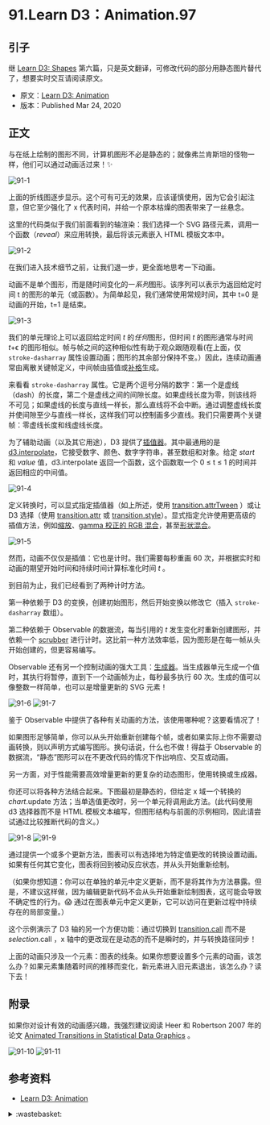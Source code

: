 # 91.Learn D3：Animation.97

## <a name="start"></a> 引子
继 [Learn D3: Shapes][url-pre] 第六篇，只是英文翻译，可修改代码的部分用静态图片替代了，想要实时交互请阅读原文。

- 原文：[Learn D3: Animation][url-1]
- 版本：Published Mar 24, 2020

## <a name="title1"></a> 正文
与在纸上绘制的图形不同，计算机图形不必是静态的；就像弗兰肯斯坦的怪物一样，他们可以通过动画活过来！✨

![91-1][url-local-1]

上面的折线图逐步显示。这个可有可无的效果，应该谨慎使用，因为它会引起注意，但它至少强化了 x 代表时间，并给一个原本枯燥的图表带来了一丝悬念。

这里的代码类似于我们前面看到的轴渲染：我们选择一个 SVG 路径元素，调用一个函数（*reveal*）来应用转换，最后将该元素嵌入 HTML 模板文本中。

![91-2][url-local-2]

在我们进入技术细节之前，让我们退一步，更全面地思考一下动画。

动画不是单个图形，而是随时间变化的一*系列*图形。该序列可以表示为返回给定时间 t 的图形的单元（或函数）。为简单起见，我们通常使用常规时间，其中 t=0 是动画的开始，t=1 是结束。

![91-3][url-local-3]

我们的单元理论上可以返回给定时间 *t* 的*任何*图形，但时间 *t* 的图形通常与时间 *t*+ϵ 的图形相似。帧与帧之间的这种相似性有助于观众跟随观看(在上面，仅 `stroke-dasharray` 属性设置动画；图形的其余部分保持不变。）因此，连续动画通常由离散关键帧定义，中间帧由插值或[补格][url-2]生成。

来看看 `stroke-dasharray` 属性。它是两个逗号分隔的数字：第一个是虚线（dash）的长度，第二个是虚线之间的间隙长度。如果虚线长度为零，则该线将不可见；如果虚线的长度与直线一样长，那么直线将不会中断。通过调整虚线长度并使间隙至少与直线一样长，这样我们可以控制画多少直线。我们只需要两个关键帧：零虚线长度和线虚线长度。

为了辅助动画（以及其它用途），D3 提供了[插值器][url-3]。其中最通用的是 [d3.interpolate][url-4]，它接受数字、颜色、数字字符串，甚至数组和对象。给定 *start* 和 *value* 值，d3.interpolate 返回一个函数，这个函数取一个 0 ≤ t ≤ 1 的时间并返回相应的中间值。

![91-4][url-local-4]

定义转换时，可以显式指定插值器（如上所述，使用 [transition.attrTween][url-5] ）或让 D3 选择（使用 [transition.attr][url-6] 或 [transition.style][url-7]）。显式指定允许使用更高级的插值方法，例如[缩放][url-8]、[gamma 校正的 RGB 混合][url-9]，甚至[形状混合][url-10]。

![91-5][url-local-5]

然而，动画不仅仅是插值：它也是计时。我们需要每秒重画 60 次，并根据实时和动画的期望开始时间和持续时间计算标准化时间 *t* 。

到目前为止，我们已经看到了两种计时方法。

第一种依赖于 D3 的变换，创建初始图形，然后开始变换以修改它（插入 `stroke-dasharray` 数组）。

第二种依赖于 Observable 的数据流，每当引用的 *t* 发生变化时重新创建图形，并依赖一个 [scrubber][url-11] 进行计时。这比前一种方法效率低，因为图形是在每一帧从头开始创建的，但更容易编写。

Observable 还有另一个控制动画的强大工具：[生成器][url-12]。当生成器单元生成一个值时，其执行将暂停，直到下一个动画帧为止，每秒最多执行 60 次。生成的值可以像整数一样简单，也可以是增量更新的 SVG 元素！

![91-6][url-local-6]
![91-7][url-local-7]

鉴于 Observable 中提供了各种有关动画的方法，该使用哪种呢？这要看情况了！

如果图形足够简单，你可以从头开始重新创建每个帧，或者如果实际上你不需要动画转换，则以声明方式编写图形。换句话说，什么也不做！得益于 Observable 的数据流，“静态”图形可以在不更改代码的情况下作出响应、交互或动画。

另一方面，对于性能需要高效增量更新的更复杂的动态图形，使用转换或生成器。

你还可以将各种方法结合起来。下图最初是静态的，但给定 x 域一个转换的 *chart*.update 方法；当单选值更改时，另一个单元将调用此方法。(此代码使用 d3 选择器而不是 HTML 模板文本编写，但图形结构与前面的示例相同，因此请尝试通过比较推断代码的含义。）

![91-8][url-local-8]
![91-9][url-local-9]

通过提供一个或多个更新方法，图表可以有选择地为特定值更改的转换设置动画。如果有任何其它变化，图表将回到被动反应状态，并从头开始重新绘制。

（如果你想知道：你可以在单独的单元中定义更新，而不是将其作为方法暴露。但是，不建议这样做，因为编辑更新代码不会从头开始重新绘制图表，这可能会导致不确定性的行为。😱 通过在图表单元中定义更新，它可以访问在更新过程中持续存在的局部变量。）

这个示例演示了 D3 轴的另一个方便功能：通过切换到 [transition.call][url-13] 而不是 *selection*.call ，x 轴中的更改现在是动态的而不是瞬时的，并与转换路径同步！

上面的动画只涉及一个元素：图表的线条。如果你想要设置多个元素的动画，该怎么办？如果元素集随着时间的推移而变化，新元素进入旧元素退出，该怎么办？读下去！

## 附录
如果你对设计有效的动画感兴趣，我强烈建议阅读 Heer 和 Robertson 2007 年的论文 [Animated Transitions in Statistical Data Graphics][url-14] 。

![91-10][url-local-10]
![91-11][url-local-11]


## <a name="reference"></a> 参考资料
- [Learn D3: Animation][url-1]

[url-pre]:https://github.com/XXHolic/blog/issues/96
[url-1]:https://observablehq.com/@d3/learn-d3-animation?collection=@d3/learn-d3
[url-2]:https://en.wikipedia.org/wiki/Inbetweening
[url-3]:https://observablehq.com/collection/@d3/d3-interpolate
[url-4]:https://observablehq.com/@d3/d3-interpolate
[url-5]:https://github.com/d3/d3-transition/blob/master/README.md#transition_attrTween
[url-6]:https://github.com/d3/d3-transition/blob/master/README.md#transition_attr
[url-7]:https://github.com/d3/d3-transition/blob/master/README.md#transition_style
[url-8]:https://observablehq.com/@d3/d3-interpolatezoom
[url-9]:https://github.com/d3/d3-interpolate/blob/master/README.md#interpolate_gamma
[url-10]:https://observablehq.com/@mbostock/hello-flubber
[url-11]:https://observablehq.com/@mbostock/scrubber
[url-12]:https://observablehq.com/@observablehq/introduction-to-generators
[url-13]:https://github.com/d3/d3-transition/blob/master/README.md#transition_call
[url-14]:http://vis.berkeley.edu/papers/animated_transitions/



[url-local-1]:./images/91/1.png
[url-local-2]:./images/91/2.png
[url-local-3]:./images/91/3.png
[url-local-4]:./images/91/4.png
[url-local-5]:./images/91/5.png
[url-local-6]:./images/91/6.png
[url-local-7]:./images/91/7.png
[url-local-8]:./images/91/8.png
[url-local-9]:./images/91/9.png
[url-local-10]:./images/91/10.png
[url-local-11]:./images/91/11.png

<details>
<summary>:wastebasket:</summary>



</details>

[url-local-poster]:./images/91/poster.jpg
